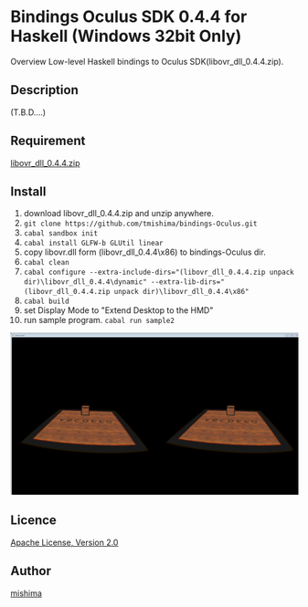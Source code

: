 Bindings Oculus SDK 0.4.4 for Haskell (Windows 32bit Only)
====

Overview
 Low-level Haskell bindings to Oculus SDK(libovr_dll_0.4.4.zip).

## Description
 (T.B.D....)

## Requirement

[libovr_dll_0.4.4.zip](http://www.jspenguin.org/software/ovrsdk/)

## Install

1. download libovr_dll_0.4.4.zip and unzip anywhere.
1. `git clone https://github.com/tmishima/bindings-Oculus.git`
1. `cabal sandbox init`
1. `cabal install GLFW-b GLUtil linear`
1. copy libovr.dll form (libovr_dll_0.4.4\x86) to bindings-Oculus dir.
1. `cabal clean`
1. `cabal configure --extra-include-dirs="(libovr_dll_0.4.4.zip unpack dir)\libovr_dll_0.4.4\dynamic" --extra-lib-dirs="(libovr_dll_0.4.4.zip unpack dir)\libovr_dll_0.4.4\x86"`
1. `cabal build`
1. set Display Mode to "Extend Desktop to the HMD"
1. run sample program. `cabal run sample2`

![screen capture](bindings-Oculus-sample2.png)

## Licence

[Apache License, Version 2.0](http://www.apache.org/licenses/LICENSE-2.0)

## Author

[mishima](https://twitter.com/tty_mishima)
